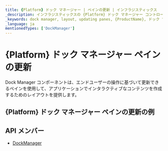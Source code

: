 ```yaml
---
title: {Platform} ドック マネージャー | ペインの更新 | インフラジスティックス
_description: インフラジスティックスの {Platform} ドック マネージャー コントロールを使用して、操作に基づいて更新できるペインによってインタラクティブなコンテンツを作成します。{ProductName} ドック マネージャー チュートリアルを是非お試しください!
_keywords: dock manager, layout, updating panes, {ProductName}, ドック マネージャー, レイアウト, ペインの更新, インフラジスティックス
_language: ja
mentionedTypes: ['DockManager']
---
```

# {Platform} ドック マネージャー ペインの更新

Dock Manager コンポーネントは、エンドユーザーの操作に基づいて更新できるペインを使用して、アプリケーションでインタラクティブなコンテンツを作成するためのレイアウトを提供します。

## {Platform} ドック マネージャー ペインの更新の例


<code-view style="height: 600px"
           data-demos-base-url="{environment:dvDemosBaseUrl}"
           iframe-src="{environment:dvDemosBaseUrl}/layouts/dock-manager-updating-panes"
           alt="{Platform} ドック マネージャー ペインの更新の例"
           github-src="layouts/dock-manager/updating-panes">
</code-view>

<!-- <div>
    <button data-localize="stackblitz" disabled class="stackblitz-btn" data-iframe-id="dock-manager-overview-iframe" data-demos-base-url="{environment:dvDemosBaseUrl}">View on StackBlitz
    </button>
</div> -->

<div class="divider--half"></div>

<!--
## Usage

Once the Dock Manager is imported, you can add it on the page:

```html
<igc-dockmanager id="dockManager">
</igc-dockmanager>
```

```ts
import { IgcDockManagerPaneType, IgcSplitPaneOrientation, IgcDockManagerComponent } from 'igniteui-dockmanager';

// ...

this.dockManager = document.getElementById("dockManager") as IgcDockManagerComponent;
this.dockManager.layout = {
    rootPane: {
        type: IgcDockManagerPaneType.splitPane,
        orientation: IgcSplitPaneOrientation.horizontal,
        panes: [
            {
                type: IgcDockManagerPaneType.contentPane,
                contentId: 'content1',
                header: 'Pane 1'
            }
        ]
    }
};
```

```html
<igc-dockmanager id="dockManager">
    <div slot="content1" style="width: 100%; height: 100%;">Content 1</div>
</igc-dockmanager>
``` -->

## API メンバー

 - [DockManager]({environment:infragisticsBaseUrl}/products/ignite-ui/dock-manager/docs/typescript/latest/classes/igcdockmanagercomponent.html)